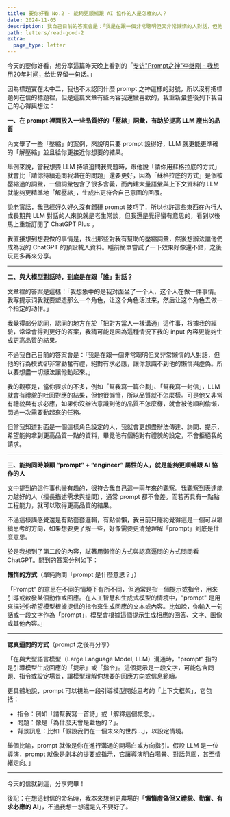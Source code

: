 ```yaml
---
title: 要你好看 No.2 - 能夠更順暢跟 AI 協作的人是怎樣的人？
date: 2024-11-05
description: 我自己目前的答案會是：「我是在跟一個非常聰明但又非常懶惰的人對話，但他的行為模式卻非常勤奮有禮，絕對有求必應，讓你意識不到他的懶惰與虛偽。所以要想盡一切辦法讓他動起來。」
path: letters/read-good-2
extra:
  page_type: letter
---
```


今天的要你好看，想分享這篇昨天晚上看到的「[专访"Prompt之神"李继刚 - 我想用20年时间，给世界留一句话。](https://mp.weixin.qq.com/s/JT2oOG2SYw2pDYEHlEmcyQ)」

因為標題實在太中二，我也不太認同什麼 prompt 之神這樣的封號，所以沒有把標題列在信的標題裡，但是這篇文章有些內容我還蠻喜歡的，我重新彙整後列下我自己的心得與想法：


**一、在 prompt 裡面放入一些品質好的「壓縮」詞彙，有助於提高 LLM 產出的品質**

內文舉了一些「壓縮」的案例，來說明只要 prompt 設得好，LLM 就更能更準確的「解壓縮」並且給你更接近你想要的結果。

舉例來說，當我想要 LLM 持續追問我問題時，跟他說「請你用蘇格拉底的方式」就會比「請你持續追問我潛在的問題」還要更好，因為「蘇格拉底的方式」是個被壓縮過的詞彙，一個詞彙包含了很多含義，而內建大量語彙與上下文資料的 LLM 就能夠更精準地「解壓縮」，生成出更符合自己意圖的回覆。

說老實話，我已經好久好久沒有鑽研 prompt 技巧了，所以也許這些東西在內行人或長期與 LLM 對話的人來說就是老生常談，但我還是覺得蠻有意思的，看到以後馬上重新訂閱了 ChatGPT Plus 。

我直接想到想要做的事情是，找出那些對我有幫助的壓縮詞彙，然後想辦法讓他們成為我的 ChatGPT 的預設載入資料。睡前簡單嘗試了一下效果好像還不錯，之後玩更多再來分享。

---

**二、與大模型對話時，到底是在跟「誰」對話？**

文章裡的答案是這樣：「我想象中的是我对面坐了一个人，这个人在做一件事情。我写提示词我就要塑造那么一个角色，让这个角色活过来，然后让这个角色去做一个指定的动作。」

我覺得部分認同，認同的地方在於「把對方當人一樣溝通」這件事，根據我的經驗，常常會得到更好的答案，我猜可能是因為這種情況下我的 input 內容更能夠生成更高品質的結果。

不過我自己目前的答案會是：「我是在跟一個非常聰明但又非常懶惰的人對話，但他的行為模式卻非常勤奮有禮，絕對有求必應，讓你意識不到他的懶惰與虛偽。所以要想盡一切辦法讓他動起來。」

我的觀察是，當你要求的不多，例如「幫我寫一篇企劃」、「幫我寫一封信」，LLM 就會有禮貌的吐回對應的結果，但他很懶惰，所以品質就不怎麼樣。可是他又非常有禮貌與有求必應，如果你沒辦法意識到他的品質不怎麼樣，就會被他順利偷懶，閃過一次需要動起來的任務。

但當我知道對面是一個這樣角色設定的人，我就會更想盡辦法傳達、詢問、提示，希望能夠拿到更高品質一點的資料，畢竟他有個絕對有禮貌的設定，不會拒絕我的請求。

---

**三、能夠同時兼顧 “prompt” + “engineer” 屬性的人，就是能夠更順暢跟 AI 協作的人**

文中提到的這件事也蠻有趣的，很符合我自己這一兩年來的觀察。我觀察到表達能力越好的人（擅長描述需求與提問），通常 prompt 都不會差。而若再具有一點點工程能力，就可以取得更高品質的結果。

不過這樣講感覺還是有點套套邏輯，有點偷懶，我目前只隱約覺得這是一個可以繼續思考的方向，如果想要更了解一些，好像需要更清楚理解「prompt」到底是什麼意思。

於是我想到了第二段的內容，試著用懶惰的方式與認真逼問的方式問問看 ChatGPT。問到的答案分別如下：

**懶惰的方式**（單純詢問「prompt 是什麼意思？」）

「Prompt" 的意思在不同的情境下有所不同，但通常是指一個提示或指令，用來引導或啟發某個動作或回應。在人工智慧和生成式模型的情境中，"prompt" 是用來描述你希望模型根據提供的指令來生成回應的文本或內容。比如說，你輸入一句話或一段文字作為「prompt」，模型會根據這個提示生成相應的回答、文字、圖像或其他內容。」

---

**認真逼問的方式**（prompt 之後再分享）

「在與大型語言模型（Large Language Model, LLM）溝通時，"prompt" 指的是引導模型生成回應的「提示」或「指令」。這個提示是一段文字，可能包含問題、指令或設定場景，讓模型理解你想要的回應方向或信息範疇。

更具體地說，prompt 可以視為一段引導模型開始思考的「上下文框架」，它包括：
- 指令：例如「請幫我寫一首詩」或「解釋這個概念」。
- 問題：像是「為什麼天會是藍色的？」。
- 背景訊息：比如「假設我們在一個未來的世界...」，以設定情境。

舉個比喻，prompt 就像是你在進行溝通的開場白或方向指引。假設 LLM 是一位導演，prompt 就像是劇本的提要或指示，它讓導演明白場景、對話氛圍，甚至情緒走向。」

---

今天的信就到這，分享完畢！


後記：在想這封信的命名時，我本來想到更農場的「**懶惰虛偽但又禮貌、勤奮、有求必應的 AI**」，不過我想一想還是先不要好了。
